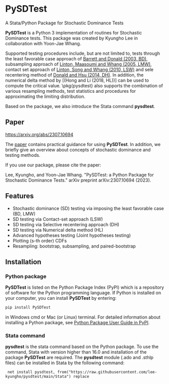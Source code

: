 # PySDTest

 A Stata/Python Package for Stochastic Dominance Tests

**PySDTest** is a Python 3 implementation of routines for Stochastic Dominance tests. This package was created by Kyungho Lee in collaboration with Yoon-Jae Whang. 

Supported testing procedures include, but are not limited to, tests through the least favorable case approach of [Barrett and Donald (2003, BD)](https://doi.org/10.1111/1468-0262.00390), subsampling approach of [Linton, Maasoumi and Whang (2005, LMW)](https://ideas.repec.org/a/oup/restud/v72y2005i3p735-765.html), contact set approach of [Linton, Song and Whang (2010, LSW)](https://econpapers.repec.org/article/eeeeconom/v_3a154_3ay_3a2010_3ai_3a2_3ap_3a186-202.htm) and sele recentering method of [Donald and Hsu (2014, DH)](https://www.tandfonline.com/doi/full/10.1080/07474938.2013.833813). In addition, the numerical delta method by [(Hong and Li (2018, HL))] can be used to compute the critical value. \pkg{pysdtest} also supports the combination of various resampling methods, test statistics and procedures for approximating the limiting distribution. 

Based on the package, we also introduce the Stata command **pysdtest**.

## Paper

https://arxiv.org/abs/2307.10694

The [paper](https://arxiv.org/abs/2307.10694) contains practical guidance for using **PySDTest**. In addition, we briefly give an overview about concepts of stochastic dominance and testing methods. 

If you use our package, please cite the paper:

Lee, Kyungho, and Yoon-Jae Whang. "PySDTest: a Python Package for Stochastic Dominance Tests." arXiv preprint arXiv:2307.10694 (2023).

## Features

- Stochastic dominance (SD) testing via imposing the least favorable case (BD, LMW)
- SD testing via Contact-set approach (LSW)
- SD testing via Selective recentering approach (DH)
- SD testing via Numerical delta method (HL)
- Advanced hypotheses testing (Joint hypotheses testing)
- Plotting (s-th order) CDFs
- Resampling: bootstrap, subsampling, and paired-bootstrap

## Installation

### Python package

**PySDTest** is listed on the Python Package Index (PyPI) which is a repository of software for the Python programming language. If Python is installed on your computer, you can install **PySDTest** by entering:

```python
pip install PySDTest
```

in Windows cmd or Mac (or Linux) terminal. For detailed information about installing a Python package, see [Python Package User Guide in PyPI](https://packaging.python.org/tutorials/installing-packages/).

### Stata command

**pysdtest** is the stata command based on the Python package. To use the command, Stata with version higher than 16.0 and installation of the package **PySDTest** are required. The **pysdtest** module (.ado and .sthlp files) can be installed in Stata by the following command:

```{stata}
 net install pysdtest, from("https://raw.githubusercontent.com/lee-kyungho/pysdtest/main/Stata") replace
```
